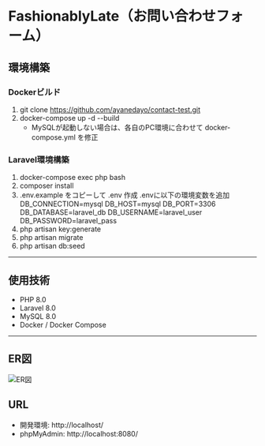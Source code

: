 # FashionablyLate（お問い合わせフォーム）

## 環境構築

### Dockerビルド
1. git clone https://github.com/ayanedayo/contact-test.git
2. docker-compose up -d --build
   - MySQLが起動しない場合は、各自のPC環境に合わせて docker-compose.yml を修正

### Laravel環境構築
1. docker-compose exec php bash
2. composer install
3. .env.example をコピーして .env 作成
   .envに以下の環境変数を追加
   DB_CONNECTION=mysql
   DB_HOST=mysql
   DB_PORT=3306
   DB_DATABASE=laravel_db
   DB_USERNAME=laravel_user
   DB_PASSWORD=laravel_pass
4. php artisan key:generate
5. php artisan migrate
6. php artisan db:seed

---

## 使用技術
- PHP 8.0
- Laravel 8.0
- MySQL 8.0
- Docker / Docker Compose

---
## ER図
![ER図](docs/ERD.png)

## URL
- 開発環境: http://localhost/  
- phpMyAdmin: http://localhost:8080/